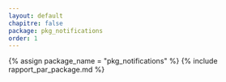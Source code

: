 ```yaml
---
layout: default
chapitre: false
package: pkg_notifications
order: 1
---
```


{% assign package_name = "pkg_notifications" %}
{% include rapport_par_package.md %}